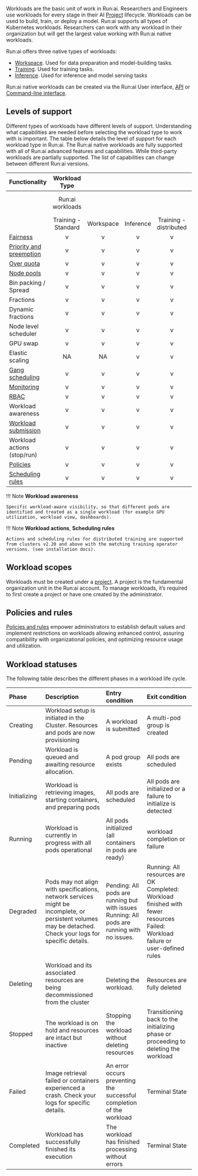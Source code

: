 
Workloads are the basic unit of work in Run:ai. Researchers and Engineers use workloads for every stage in their AI [Project](../../../platform-admin/aiinitiatives/org/projects.md) lifecycle. Workloads can be used to build, train, or deploy a model. Run:ai supports all types of Kubernetes workloads. Researchers can work with any workload in their organization but will get the largest value working with Run:ai native workloads.

Run:ai offers three native types of workloads:

* [Workspace](../../../Researcher/workloads/workspaces/overview.md). Used for data preparation and model-building tasks.  
* [Training](../../../Researcher/workloads/trainings.md). Used for training tasks.  
* [Inference](../../../Researcher/workloads/inference-overview.md). Used for inference and model serving tasks  

Run:ai native workloads can be created via the Run:ai User interface, [API](https://api-docs.run.ai/2.18/tag/Workloads) or [Command-line interface](../../../Researcher/cli-reference/Introduction.md).

## Levels of support

Different types of workloads have different levels of support. Understanding what capabilities are needed before selecting the workload type to work with is important. The table below details the level of support for each workload type in Run:ai. The Run:ai native workloads are fully supported with all of Run:ai advanced features and capabilities. While third-party workloads are partially supported. The list of capabilities can change between different Run:ai versions.

| Functionality | Workload Type |  |  |                        |  |
| ----- | :---: | :---: | :---: |:----------------------:| ----- |
|  | Run:ai workloads |  |  |                        | Third-party workloads |
|  | Training - Standard | Workspace | Inference | Training - distributed | All K8s workloads |
| [Fairness](../../../Researcher/scheduling/the-runai-scheduler.md#fairness-fair-resource-distribution) | v | v | v |           v            | v |
| [Priority and preemption](../../../Researcher/scheduling/the-runai-scheduler.md#preemption) | v | v | v |           v            | v |
| [Over quota](../../../Researcher/scheduling/the-runai-scheduler.md#over-quota-priority) | v | v | v |           v            | v |
| [Node pools](../../../platform-admin/aiinitiatives/resources/node-pools.md) | v | v | v |           v            | v |
| Bin packing / Spread | v | v | v |           v            | v |
| Fractions | v | v | v |           v            | v |
| Dynamic fractions | v | v | v |           v            | v |
| Node level scheduler | v | v | v |           v            | v |
| GPU swap | v | v | v |           v            | v |
| Elastic scaling | NA | NA | v |           v            | v |
| [Gang scheduling](../../../Researcher/scheduling/the-runai-scheduler.md#gang-scheduling) | v | v | v |           v            | v |
| [Monitoring](../../../admin/maintenance/alert-monitoring.md) | v | v | v |           v            | v |
| [RBAC](../../../admin/authentication/authentication-overview.md#role-based-access-control-rbac-in-runai) | v | v | v |           v            |  |
| Workload awareness | v | v | v |           v            |  |
| [Workload submission](../../../Researcher/workloads/overviews/managing-workloads.md) | v | v | v |           v            |  |
| Workload actions (stop/run) | v | v | v |           v            |  |
| [Policies](../../../platform-admin/workloads/policies/overview.md) | v | v | v |           v            |  |
| [Scheduling rules](../../../platform-admin/aiinitiatives/org/scheduling-rules.md) | v | v | v |           v            |  |

!!! Note
    __Workload awareness__

    Specific workload-aware visibility, so that different pods are identified and treated as a single workload (for example GPU utilization, workload view, dashboards).

!!! Note
    __Workload actions__, __Scheduling rules__

    Actions and scheduling rules for distributed training are supported from clusters v2.20 and above with the matching training operator versions. (see installation docs).


## Workload scopes

Workloads must be created under a [project](../../../platform-admin/aiinitiatives/org/projects.md). A project is the fundamental organization unit in the Run:ai account. To manage workloads, it’s required to first create a project or have one created by the administrator.

## Policies and rules

[Policies and rules](../../../platform-admin/workloads/policies/overview.md) empower administrators to establish default values and implement restrictions on workloads allowing enhanced control, assuring compatibility with organizational policies, and optimizing resource usage and utilization.

## Workload statuses

The following table describes the different phases in a workload life cycle.

| Phase | Description | Entry condition | Exit condition |
| :---- | :---- | :---- | :---- |
| Creating | Workload setup is initiated in the Cluster. Resources and pods are now provisioning | A workload is submitted | A multi-pod group is created |
| Pending | Workload is queued and awaiting resource allocation. | A pod group exists | All pods are scheduled |
| Initializing | Workload is retrieving images, starting containers, and preparing pods | All pods are scheduled | All pods are initialized or a failure to initialize is detected |
| Running | Workload is currently in progress with all pods operational | All pods initialized (all containers in pods are ready) | workload completion or failure |
| Degraded | Pods may not align with specifications, network services might be incomplete, or persistent volumes may be detached. Check your logs for specific details. | Pending: All pods are running but with issues Running: All pods are running with no issues. | Running: All resources are OK Completed: Workload finished with fewer resources Failed: Workload failure or user-defined rules |
| Deleting | Workload and its associated resources are being decommissioned from the cluster | Deleting the workload. | Resources are fully deleted |
| Stopped | The workload is on hold and resources are intact but inactive | Stopping the workload without deleting resources | Transitioning back to the initializing phase or proceeding to deleting the workload |
| Failed | Image retrieval failed or containers experienced a crash. Check your logs for specific details. | An error occurs preventing the successful completion of the workload | Terminal State |
| Completed | Workload has successfully finished its execution | The workload has finished processing without errors | Terminal State |

